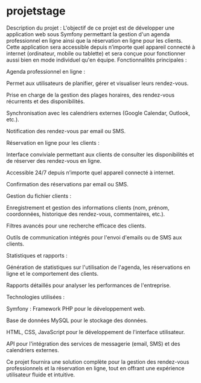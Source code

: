 # projetstage

Description du projet :
L'objectif de ce projet est de développer une application web sous Symfony permettant la gestion d'un agenda professionnel en ligne ainsi que la réservation en ligne pour les clients. Cette application sera accessible depuis n’importe quel appareil connecté à internet (ordinateur, mobile ou tablette) et sera conçue pour fonctionner aussi bien en mode individuel qu'en équipe.
Fonctionnalités principales :

Agenda professionnel en ligne :

Permet aux utilisateurs de planifier, gérer et visualiser leurs rendez-vous.

Prise en charge de la gestion des plages horaires, des rendez-vous récurrents et des disponibilités.

Synchronisation avec les calendriers externes (Google Calendar, Outlook, etc.).

Notification des rendez-vous par email ou SMS.

Réservation en ligne pour les clients :

Interface conviviale permettant aux clients de consulter les disponibilités et de réserver des rendez-vous en ligne.

Accessible 24/7 depuis n’importe quel appareil connecté à internet.

Confirmation des réservations par email ou SMS.

Gestion du fichier clients :

Enregistrement et gestion des informations clients (nom, prénom, coordonnées, historique des rendez-vous, commentaires, etc.).

Filtres avancés pour une recherche efficace des clients.

Outils de communication intégrés pour l'envoi d'emails ou de SMS aux clients.

Statistiques et rapports :

Génération de statistiques sur l'utilisation de l'agenda, les réservations en ligne et le comportement des clients.

Rapports détaillés pour analyser les performances de l'entreprise.

Technologies utilisées :

Symfony : Framework PHP pour le développement web.

Base de données MySQL pour le stockage des données.

HTML, CSS, JavaScript pour le développement de l'interface utilisateur.

API pour l'intégration des services de messagerie (email, SMS) et des calendriers externes.

Ce projet fournira une solution complète pour la gestion des rendez-vous professionnels et la réservation en ligne, tout en offrant une expérience utilisateur fluide et intuitive.
